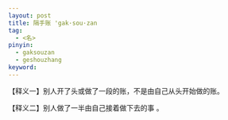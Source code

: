 ```yaml
---
layout: post
title: 隔手账 'gak·sou·zan
tag:
  - <名>
pinyin: 
  - gaksouzan
  - geshouzhang
keyword: 
---
```



【释义一】别人开了头或做了一段的账，不是由自己从头开始做的账。                     

【释义二】别人做了一半由自己接着做下去的事 。         
                                         